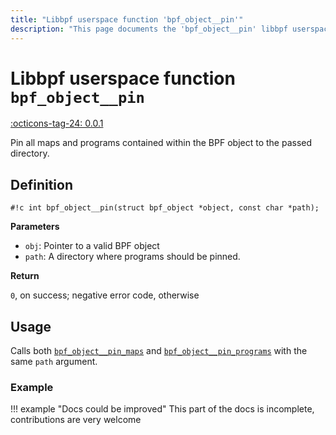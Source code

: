 ```yaml
---
title: "Libbpf userspace function 'bpf_object__pin'"
description: "This page documents the 'bpf_object__pin' libbpf userspace function, including its definition, usage, and examples."
---
```

# Libbpf userspace function `bpf_object__pin`

<!-- [LIBBPF_TAG] -->
[:octicons-tag-24: 0.0.1](https://github.com/libbpf/libbpf/releases/tag/v0.0.1)
<!-- [/LIBBPF_TAG] -->

Pin all maps and programs contained within the BPF object to the passed directory.

## Definition

`#!c int bpf_object__pin(struct bpf_object *object, const char *path);`

**Parameters**

- `obj`: Pointer to a valid BPF object
- `path`: A directory where programs should be pinned.

**Return**

`0`, on success; negative error code, otherwise

## Usage

Calls both [`bpf_object__pin_maps`](bpf_object__pin_maps.md) and [`bpf_object__pin_programs`](bpf_object__pin_programs.md) with the same `path` argument.

### Example

!!! example "Docs could be improved"
    This part of the docs is incomplete, contributions are very welcome
